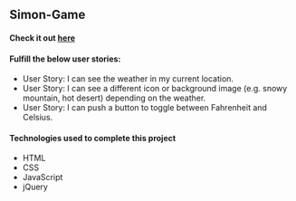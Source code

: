 ## Simon-Game
#### Check it out [here](https://c0d0er.github.io/Simon-Game/)

#### Fulfill the below user stories:
- User Story: I can see the weather in my current location.
- User Story: I can see a different icon or background image (e.g. snowy mountain, hot desert) depending on the weather.
- User Story: I can push a button to toggle between Fahrenheit and Celsius.

#### Technologies used to complete this project
- HTML
- CSS
- JavaScript
- jQuery

